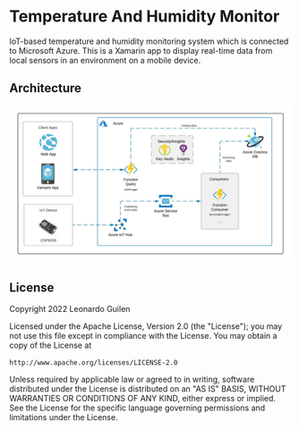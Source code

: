 # Temperature And Humidity Monitor

IoT-based temperature and humidity monitoring system which is connected to Microsoft Azure. This is a Xamarin app to display real-time data from local sensors in an environment on a mobile device.

## Architecture

![Project architecture image](docs/project-architecture.jpeg)

## License

Copyright 2022 Leonardo Guilen

Licensed under the Apache License, Version 2.0 (the "License");
you may not use this file except in compliance with the License.
You may obtain a copy of the License at

    http://www.apache.org/licenses/LICENSE-2.0

Unless required by applicable law or agreed to in writing, software
distributed under the License is distributed on an "AS IS" BASIS,
WITHOUT WARRANTIES OR CONDITIONS OF ANY KIND, either express or implied.
See the License for the specific language governing permissions and
limitations under the License.